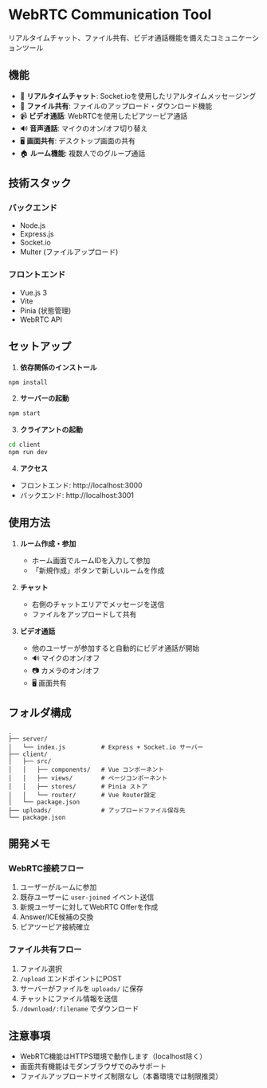 # WebRTC Communication Tool

リアルタイムチャット、ファイル共有、ビデオ通話機能を備えたコミュニケーションツール

## 機能

- 📱 **リアルタイムチャット**: Socket.ioを使用したリアルタイムメッセージング
- 📁 **ファイル共有**: ファイルのアップロード・ダウンロード機能
- 📹 **ビデオ通話**: WebRTCを使用したピアツーピア通話
- 🔊 **音声通話**: マイクのオン/オフ切り替え
- 🖥️ **画面共有**: デスクトップ画面の共有
- 🏠 **ルーム機能**: 複数人でのグループ通話

## 技術スタック

### バックエンド
- Node.js
- Express.js
- Socket.io
- Multer (ファイルアップロード)

### フロントエンド
- Vue.js 3
- Vite
- Pinia (状態管理)
- WebRTC API

## セットアップ

1. **依存関係のインストール**
```bash
npm install
```

2. **サーバーの起動**
```bash
npm start
```

3. **クライアントの起動**
```bash
cd client
npm run dev
```

4. **アクセス**
- フロントエンド: http://localhost:3000
- バックエンド: http://localhost:3001

## 使用方法

1. **ルーム作成・参加**
   - ホーム画面でルームIDを入力して参加
   - 「新規作成」ボタンで新しいルームを作成

2. **チャット**
   - 右側のチャットエリアでメッセージを送信
   - ファイルをアップロードして共有

3. **ビデオ通話**
   - 他のユーザーが参加すると自動的にビデオ通話が開始
   - 🔊 マイクのオン/オフ
   - 📷 カメラのオン/オフ  
   - 🖥️ 画面共有

## フォルダ構成

```
.
├── server/
│   └── index.js          # Express + Socket.io サーバー
├── client/
│   ├── src/
│   │   ├── components/   # Vue コンポーネント
│   │   ├── views/        # ページコンポーネント
│   │   ├── stores/       # Pinia ストア
│   │   └── router/       # Vue Router設定
│   └── package.json
├── uploads/              # アップロードファイル保存先
└── package.json
```

## 開発メモ

### WebRTC接続フロー
1. ユーザーがルームに参加
2. 既存ユーザーに `user-joined` イベント送信
3. 新規ユーザーに対してWebRTC Offerを作成
4. Answer/ICE候補の交換
5. ピアツーピア接続確立

### ファイル共有フロー
1. ファイル選択
2. `/upload` エンドポイントにPOST
3. サーバーがファイルを `uploads/` に保存
4. チャットにファイル情報を送信
5. `/download/:filename` でダウンロード

## 注意事項

- WebRTC機能はHTTPS環境で動作します（localhost除く）
- 画面共有機能はモダンブラウザでのみサポート
- ファイルアップロードサイズ制限なし（本番環境では制限推奨）